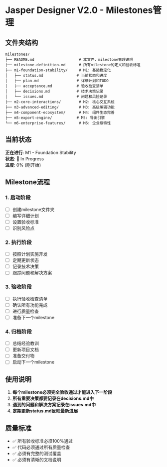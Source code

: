 # Jasper Designer V2.0 - Milestones管理

## 文件夹结构

```
milestones/
├── README.md                    # 本文件，milestone管理说明
├── milestone-definition.md      # 所有milestone的定义和验收标准
├── m1-foundation-stability/     # M1: 基础稳定化
│   ├── status.md               # 当前状态和进度
│   ├── plan.md                 # 详细计划和TODO
│   ├── acceptance.md           # 验收检查清单
│   ├── decisions.md            # 技术决策记录
│   └── issues.md               # 问题和风险记录
├── m2-core-interactions/        # M2: 核心交互系统
├── m3-advanced-editing/         # M3: 高级编辑功能
├── m4-component-ecosystem/      # M4: 组件生态完善
├── m5-export-engine/           # M5: 导出引擎
└── m6-enterprise-features/      # M6: 企业级特性
```

## 当前状态

**正在进行**: M1 - Foundation Stability  
**状态**: 🔄 In Progress  
**进度**: 0% (刚开始)

## Milestone流程

### 1. 启动阶段
- [ ] 创建milestone文件夹
- [ ] 编写详细计划
- [ ] 设置验收标准
- [ ] 识别风险点

### 2. 执行阶段  
- [ ] 按照计划实施开发
- [ ] 定期更新状态
- [ ] 记录技术决策
- [ ] 跟踪问题和解决方案

### 3. 验收阶段
- [ ] 执行验收检查清单
- [ ] 确认所有功能完成
- [ ] 进行质量检查
- [ ] 准备下一个milestone

### 4. 归档阶段
- [ ] 总结经验教训
- [ ] 更新项目文档
- [ ] 准备交付物
- [ ] 启动下一个milestone

## 使用说明

1. **每个milestone必须完全验收通过才能进入下一阶段**
2. **所有重要决策都要记录在decisions.md中**
3. **遇到的问题和解决方案记录在issues.md中**
4. **定期更新status.md反映最新进展**

## 质量标准

- ✅ 所有验收标准必须100%通过
- ✅ 代码必须通过所有质量检查
- ✅ 必须有完整的测试覆盖
- ✅ 必须有清晰的文档说明
